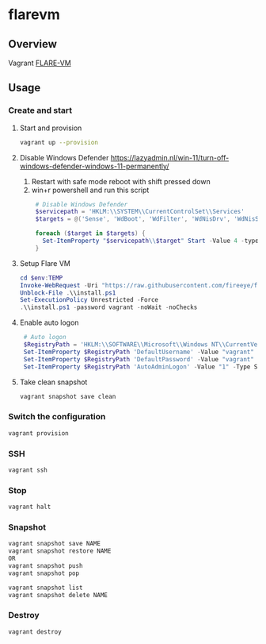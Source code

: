 # flarevm

## Overview

Vagrant [FLARE-VM](https://github.com/mandiant/flare-vm)

## Usage

### Create and start

1. Start and provision

   ```sh
   vagrant up --provision
   ```

2. Disable Windows Defender
   https://lazyadmin.nl/win-11/turn-off-windows-defender-windows-11-permanently/

   1. Restart with safe mode
      reboot with shift pressed down
   2. win+r powershell and run this script
      ```powershell
       # Disable Windows Defender
       $servicepath = 'HKLM:\\SYSTEM\\CurrentControlSet\\Services'
       $targets = @('Sense', 'WdBoot', 'WdFilter', 'WdNisDrv', 'WdNisSvc', 'WinDefend', 'MDCoreSvc')

       foreach ($target in $targets) {
         Set-ItemProperty "$servicepath\\$target" Start -Value 4 -type Dword
       }
       ```

3. Setup Flare VM

   ```powershell
   cd $env:TEMP
   Invoke-WebRequest -Uri "https://raw.githubusercontent.com/fireeye/flare-vm/master/install.ps1" -OutFile install.ps1
   Unblock-File .\\install.ps1
   Set-ExecutionPolicy Unrestricted -Force
   .\\install.ps1 -password vagrant -noWait -noChecks
   ```

4. Enable auto logon

   ```powershell
    # Auto logon
    $RegistryPath = 'HKLM:\\SOFTWARE\\Microsoft\\Windows NT\\CurrentVersion\\Winlogon'
    Set-ItemProperty $RegistryPath 'DefaultUsername' -Value "vagrant" -type String
    Set-ItemProperty $RegistryPath 'DefaultPassword' -Value "vagrant" -type String
    Set-ItemProperty $RegistryPath 'AutoAdminLogon' -Value "1" -Type String
    ```

5. Take clean snapshot

   ```sh
   vagrant snapshot save clean
   ```

### Switch the configuration

```sh
vagrant provision
```

### SSH

``` sh
vagrant ssh
```

### Stop

``` sh
vagrant halt
```

### Snapshot

``` sh
vagrant snapshot save NAME
vagrant snapshot restore NAME
OR
vagrant snapshot push
vagrant snapshot pop

vagrant snapshot list
vagrant snapshot delete NAME
```

### Destroy

``` sh
vagrant destroy
```
